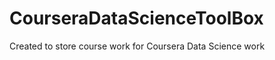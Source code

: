 CourseraDataScienceToolBox
==========================

Created to store course work for Coursera Data Science work
